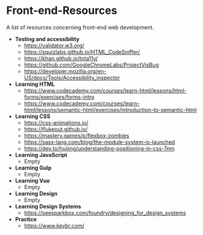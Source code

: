 # Front-end-Resources
 A list of resources concerning front-end web development.

- **Testing and accessibility**
	- https://validator.w3.org/
	- https://squizlabs.github.io/HTML_CodeSniffer/
	- https://khan.github.io/tota11y/
	- https://github.com/GoogleChromeLabs/ProjectVisBug
	- https://developer.mozilla.org/en-US/docs/Tools/Accessibility_inspector
- **Learning HTML**
	- https://www.codecademy.com/courses/learn-html/lessons/html-forms/exercises/forms-intro
	- https://www.codecademy.com/courses/learn-html/lessons/semantic-html/exercises/introduction-to-semantic-html
- **Learning CSS**
	- https://css-animations.io/
	- https://flukeout.github.io/
	- https://mastery.games/p/flexbox-zombies
	- https://sass-lang.com/blog/the-module-system-is-launched
	- https://dev.to/huijing/understanding-positioning-in-css-7mn
- **Learning JavaScript**
	- Empty
- **Learning Gulp**
	- Empty
- **Learning Vue**
	- Empty
- **Learning Design**
	- Empty
- **Learning Design Systems**
	- https://seesparkbox.com/foundry/designing_for_design_systems
- **Practice**
	- https://www.keybr.com/

